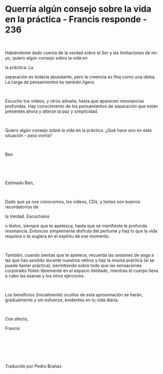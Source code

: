 # Querría algún consejo sobre la vida en la práctica - Francis responde - 236



&nbsp;





Habi&eacute;ndome dado cuenta de la verdad sobre el Ser y las limitaciones de mi-yo, quiero alg&uacute;n consejo sobre la vida en 





la pr&aacute;ctica. La





 separaci&oacute;n es todav&iacute;a abundante, pero la creencia es fina como una oblea. La carga de pensamientos es tambi&eacute;n ligera.






&nbsp;






Escucho tus videos, y otros advaita, hasta que aparecen resonancias profundas. Hay conocimiento de los pensamientos de separaci&oacute;n que est&aacute;n presentes ahora y alteran la paz y simplicidad.






&nbsp;






Quiero alg&uacute;n consejo sobre la vida en la pr&aacute;ctica. &iquest;Qu&eacute; hace uno en esta situaci&oacute;n - para vivirla?






&nbsp;






Ben






&nbsp;







&nbsp;






Estimado Ben, 






&nbsp;






Dado que ya nos conocemos, los videos, CDs, y textos son buenos recordatorios de 





la Verdad. Esc&uacute;chalos





 o l&eacute;elos, siempre que te apetezca, hasta que se manifieste la profunda resonancia. Entonces simplemente disfruta del perfume y haz lo que la vida requiera o te sugiera en el esp&iacute;ritu de ese momento.






&nbsp;






Tambi&eacute;n, cuando sientas que te apetece, recuerda las sesiones de yoga a las que has asistido durante nuestros retiros y haz la misma pr&aacute;ctica (si se puede llamar pr&aacute;ctica), permitiendo sobre todo que las sensaciones corporales floten libremente en el espacio ilimitado, mientras el cuerpo lleva a cabo las asanas y los otros ejercicios.






&nbsp;






Los beneficios (inicialmente) ocultos de esta aproximaci&oacute;n se har&aacute;n, gradualmente y sin esfuerzo, evidentes en tu vida diaria.






&nbsp;






Con afecto,





Francis






&nbsp;







&nbsp;







&nbsp;






Traducido por Pedro Bra&ntilde;as






